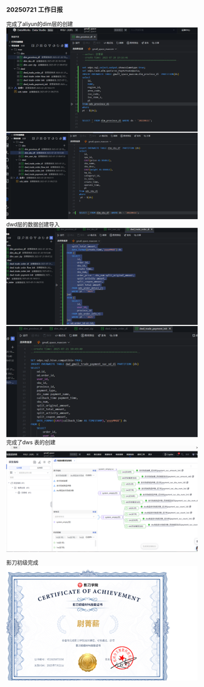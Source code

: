 ### 20250721 工作日报

完成了aliyun的dim层的创建
![img_1.png](imgs2/img_1.png)
![img_2.png](imgs2/img_2.png)
dwd层的数据创建导入
![img_3.png](imgs2/img_3.png)
![img_4.png](imgs2/img_4.png)
完成了dws 表的创建
![img_5.png](imgs2/img_5.png)

影刀初级完成
![img.png](imgs2/img.png)